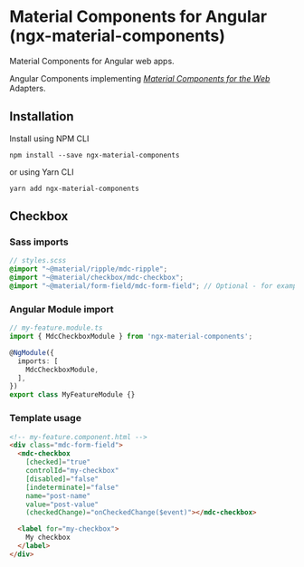 # Material Components for Angular (ngx-material-components)

Material Components for Angular web apps.

Angular Components implementing [*Material Components for the Web*](https://material.io/develop/web) Adapters.

## Installation

Install using NPM CLI
```
npm install --save ngx-material-components
```

or using Yarn CLI
```
yarn add ngx-material-components
```

## Checkbox

### Sass imports
```scss
// styles.scss
@import "~@material/ripple/mdc-ripple";
@import "~@material/checkbox/mdc-checkbox";
@import "~@material/form-field/mdc-form-field"; // Optional - for example below
```

### Angular Module import

```typescript
// my-feature.module.ts
import { MdcCheckboxModule } from 'ngx-material-components';

@NgModule({
  imports: [
    MdcCheckboxModule,
  ],
})
export class MyFeatureModule {}
```

### Template usage

```html
<!-- my-feature.component.html -->
<div class="mdc-form-field">
  <mdc-checkbox
    [checked]="true"
    controlId="my-checkbox"
    [disabled]="false"
    [indeterminate]="false"
    name="post-name"
    value="post-value"
    (checkedChange)="onCheckedChange($event)"></mdc-checkbox>

  <label for="my-checkbox">
    My checkbox
  </label>
</div>
```
